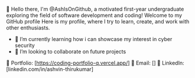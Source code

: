 👏 Hello there, I'm @AshIsOnGithub, a motivated first-year undergraduate exploring the field of software development and coding! Welcome to my GitHub profile 
   Here is my profile, where I try to learn, create, and work with other enthusiasts.
- 🌱 I’m currently learning how i can showcase my interest in cyber security
- 👯 I’m looking to collaborate on future projects

🔗 Portfolio: [https://coding-portfolio-q.vercel.app/]
📧 Email: []
💼 LinkedIn: [linkedin.com/in/ashvin-thirukumar]
